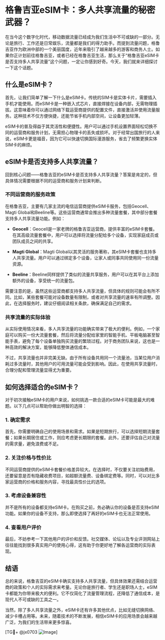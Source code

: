 # 格鲁吉亚eSIM卡：多人共享流量的秘密武器？

在当今这个数字化时代，移动数据流量已经成为我们生活中不可或缺的一部分。无论是旅行、工作还是日常娱乐，流量都是我们的得力助手。而提到流量问题，格鲁吉亚作为欧洲中部的一个美丽国度，近年来吸引了越来越多的游客和商务人士。如果你正计划前往格鲁吉亚，或者已经在格鲁吉亚生活，那么关于“格鲁吉亚eSIM卡是否支持多人共享流量”这个问题，一定让你感到好奇。今天，我们就来详细探讨一下这个话题。

## 什么是eSIM卡？

首先，让我们简单了解一下什么是eSIM卡。传统的SIM卡是实体卡片，需要插入手机才能使用。而eSIM卡是一种嵌入式芯片，直接焊接在设备内部，无需物理插拔。这意味着你可以通过网络下载运营商提供的配置文件，直接激活并使用流量服务。这种技术不仅方便快捷，还能节省手机内部空间，让设备更加轻薄。

eSIM卡的普及得益于其灵活性和便捷性。用户可以通过手机设置界面轻松切换不同的运营商和服务计划，无需担心物理卡的丢失或损坏。对于经常出国旅行的人来说，eSIM卡更是福音，因为它可以快速切换国际漫游服务，省去了频繁更换实体SIM卡的麻烦。

## eSIM卡是否支持多人共享流量？

回到核心问题——格鲁吉亚的eSIM卡是否支持多人共享流量？答案是肯定的，但具体情况需要根据不同的运营商和服务计划来判断。

### 不同运营商的服务政策

在格鲁吉亚，主要有几家主流的电信运营商提供eSIM卡服务，包括Geocell、Magti Global和Beeline等。这些运营商通常会推出多种流量套餐，其中部分套餐支持多人共享流量功能。例如：

- **Geocell**：Geocell是一家老牌的格鲁吉亚运营商，提供丰富的eSIM卡套餐。在其高级流量套餐中，用户可以选择将流量分配给多个设备，实现家庭成员或团队成员之间的共享。
  
- **Magti Global**：Magti Global以其灵活的服务著称，其eSIM卡套餐也支持多人共享流量。用户可以通过绑定多个设备，让家人或同事共同使用同一份流量资源。

- **Beeline**：Beeline同样提供了类似的流量共享服务，用户可以在其平台上添加额外的设备，享受统一的流量包。

需要注意的是，虽然这些运营商都支持多人共享流量，但具体的规则可能会有所不同。比如，某些套餐可能对设备数量有限制，或者对共享流量的速率有所调整。因此，在选择服务时，建议仔细阅读相关条款，确保满足自己的需求。

### 共享流量的实际体验

从实际使用情况来看，多人共享流量的功能确实带来了极大的便利。例如，一个家庭可以购买一份大流量套餐，然后将流量分配给家里的智能手机、平板电脑甚至智能手表，避免了每个设备单独购买流量的繁琐过程。对于商务团队来说，这也是一种高效的解决方案，能够降低整体通信成本。

不过，共享流量也并非完美无缺。由于所有设备共用同一个流量池，当某位用户消耗过多流量时，其他用户的可用流量可能会受到影响。因此，在使用共享流量时，合理分配和管理流量显得尤为重要。

## 如何选择适合的eSIM卡？

对于初次接触eSIM卡的用户来说，如何挑选一款合适的eSIM卡可能是最大的难题。以下几点可以帮助你做出明智的选择：

### 1. 确定需求

首先，你需要明确自己的使用场景和需求。如果是短期旅行，可以选择短期流量套餐；如果长期居住或工作，则应考虑更长期限的套餐。此外，还要评估自己对流量的需求量，避免浪费或不足。

### 2. 关注价格与性价比

不同运营商提供的eSIM卡套餐价格差异较大。在选择时，不仅要关注初始费用，还要留意是否有隐藏收费项目，如超额流量费、设备绑定费等。同时，可以对比多家运营商的价格和服务内容，寻找最具性价比的选项。

### 3. 考虑设备兼容性

并不是所有的设备都支持eSIM卡。在购买之前，务必确认你的设备是否支持eSIM功能。如果你的设备不支持，那么即使选择了再好的eSIM卡也无法正常使用。

### 4. 查看用户评价

最后，不妨参考一下其他用户的评价和反馈。社交媒体、论坛以及专业评测网站上往往能找到很多真实用户的使用心得，这有助于你更好地了解各运营商的实际表现。

## 结语

总的来说，格鲁吉亚的eSIM卡确实支持多人共享流量，但具体效果还需结合运营商的政策和个人的实际需求来考量。无论你是旅行者、学生还是职场人士，eSIM卡都能为你带来极大的便利。它不仅简化了流量管理流程，还降低了通信成本，是现代人不可或缺的工具之一。

当然，除了多人共享流量之外，eSIM卡还有许多其他优点，比如无缝切换网络、减少卡槽占用等。未来，随着技术的不断发展，相信eSIM卡的应用场景会越来越广泛，为我们的生活带来更多惊喜。

[TG💪+ @jx0703 ![Image](https://github.com/user-attachments/assets/dbca1d08-cadb-493c-b0ec-ad6f7a83f270)]